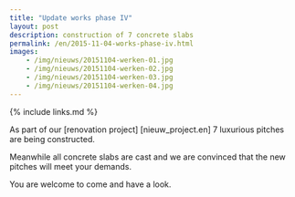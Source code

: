 ```yaml
---
title: "Update works phase IV"
layout: post
description: construction of 7 concrete slabs 
permalink: /en/2015-11-04-works-phase-iv.html
images: 
    - /img/nieuws/20151104-werken-01.jpg
    - /img/nieuws/20151104-werken-02.jpg
    - /img/nieuws/20151104-werken-03.jpg
    - /img/nieuws/20151104-werken-04.jpg
---
```


{% include links.md %}


As part of our [renovation project] [nieuw_project.en] 7 luxurious pitches are being constructed.

Meanwhile all concrete slabs are cast and we are convinced that the new pitches will meet your demands.


You are welcome to come and have a look.